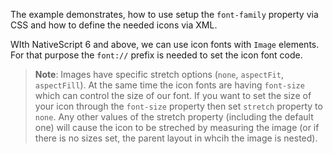 
The example demonstrates, how to use setup the  `font-family` property via CSS and how to define the needed icons via XML.

<snippet id='icon-font-xml-def'/>
<snippet id='icon-font-css-class-def'/>

WIth NativeScript 6 and above, we can use icon fonts with `Image` elements. For that purpose the `font://` prefix is needed to set the icon font code.

<snippet id='icon-font-xml-images'/>
<snippet id='icon-font-css-class-def'/>

> **Note**: Images have specific stretch options (`none`, `aspectFit`, `aspectFill`). At the same time the icon fonts are having `font-size` which can control the size of our font. If you want to set the size of your icon through the `font-size` property then set `stretch` property to `none`. Any other values of the stretch property (including the default one) will cause the icon to be streched by measuring the image (or if there is no sizes set, the parent layout in whcih the image is nested).
